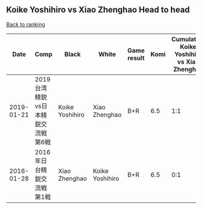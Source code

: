 ## Koike Yoshihiro vs Xiao Zhenghao Head to head

[Back to ranking](../../index.md)




| **Date** | **Comp** | **Black** | **White** | **Game result** | **Komi** | **Cumulative Koike Yoshihiro vs Xiao Zhenghao** | **Koike Yoshihiro streak** | **Xiao Zhenghao streak** | 
| --- | --- | --- | --- | --- | --- | --- | --- | --- |
| 2019-01-21 | 2019台湾精鋭vs日本精鋭交流戦第6戦 | Koike Yoshihiro | Xiao Zhenghao | B+R | 6.5 | 1:1 | 1 | 0 | 
| 2016-01-28 | 2016年日台精鋭交流戦第1戦 | Xiao Zhenghao | Koike Yoshihiro | B+R | 6.5 | 0:1 | 0 | 1 |




